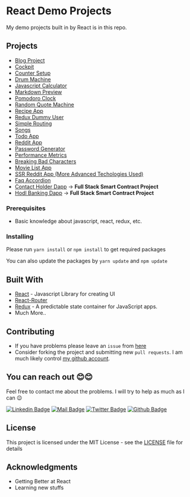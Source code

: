 # React Demo Projects

My demo projects built in by React is in this repo.

## Projects

- [Blog Project](https://github.com/NinjaCobra/React-Demo-Projects/tree/master/Blog)
- [Cockpit](https://github.com/NinjaCobra/React-Demo-Projects/tree/master/Cockpit)
- [Counter Setup](https://github.com/NinjaCobra/React-Demo-Projects/tree/master/Counter%20Setup)
- [Drum Machine](https://github.com/NinjaCobra/React-Demo-Projects/tree/master/Drum%20Machine)
- [Javascript Calculator](https://github.com/NinjaCobra/React-Demo-Projects/tree/master/Javascript%20Calculator)
- [Markdown Preview](https://github.com/NinjaCobra/React-Demo-Projects/tree/master/Markdown%20Preview)
- [Pomodoro Clock](https://github.com/NinjaCobra/React-Demo-Projects/tree/master/Pomodoro%20Clock)
- [Random Quote Machine](https://github.com/NinjaCobra/React-Demo-Projects/tree/master/Random%20Quote%20Machine)
- [Recipe App](https://github.com/NinjaCobra/React-Demo-Projects/tree/master/Recipe%20App)
- [Redux Dummy User](https://github.com/NinjaCobra/React-Demo-Projects/tree/master/Redux%20Dummy%20User)
- [Simple Routing](https://github.com/NinjaCobra/React-Demo-Projects/tree/master/Simple%20Routing)
- [Songs](https://github.com/NinjaCobra/React-Demo-Projects/tree/master/Songs)
- [Todo App](https://github.com/NinjaCobra/React-Demo-Projects/tree/master/Todo%20App)
- [Reddit App](https://github.com/NinjaCobra/React-Demo-Projects/tree/master/Reddit%20Project)
- [Password Generator](https://github.com/NinjaCobra/React-Demo-Projects/tree/master/Password%20Generator)
- [Performance Metrics](https://github.com/NinjaCobra/React-Demo-Projects/tree/master/Performance%20Metrics)
- [Breaking Bad Characters](https://github.com/NinjaCobra/React-Demo-Projects/tree/master/Breaking%20Bad%20Characters)
- [Movie List App](https://github.com/NinjaCobra/movie-tracker-frontend)
- [SSR Reddit App (More Advanced Techologies Used)](https://github.com/NinjaCobra/reddit-frontend)
- [Faq Accordion](https://github.com/NinjaCobra/React-Demo-Projects/tree/master/Faq-Accordion)
- [Contact Holder Dapp](https://github.com/NinjaCobra/contact-holder-dapp) -> **Full Stack Smart Contract Project**
- [Hodl Banking Dapp](https://github.com/NinjaCobra/hodl-banking-dapp) -> **Full Stack Smart Contract Project**

### Prerequisites

- Basic knowledge about javascript, react, redux, etc.

### Installing

Please run `yarn install` or `npm install` to get required packages

You can also update the packages by `yarn update` and `npm update`

## Built With

- [React](http://reactjs.org/) - Javascript Library for creating UI
- [React-Router](https://reacttraining.com/react-router/web)
- [Redux](https://redux.js.org/) - A predictable state container for JavaScript apps.
- Much More..

## Contributing

- If you have problems please leave an `issue` from [here](https://github.com/NinjaCobra/react-demo-projects/issues)
- Consider forking the project and submitting new `pull requests`. I am much likely control [my github account](https://github.com/NinjaCobra).

## You can reach out 😊😊

Feel free to contact me about the problems. I will try to help as much as I can 😉

[![Linkedin Badge](https://img.shields.io/badge/linkedin-%230077B5.svg?&style=for-the-badge&logo=linkedin&logoColor=white)](https://www.linkedin.com/in/NinjaCobra/)
[![Mail Badge](https://img.shields.io/badge/email-c14438?style=for-the-badge&logo=Gmail&logoColor=white&link=mailto:furkanozbek1995@gmail.com)](mailto:furkanozbek1995@gmail.com)
[![Twitter Badge](https://img.shields.io/badge/twitter-1DA1F2?style=for-the-badge&logo=twitter&logoColor=white)](https://twitter.com/NinjaCobra_)
[![Github Badge](https://img.shields.io/badge/github-333?style=for-the-badge&logo=github&logoColor=white)](https://github.com/NinjaCobra)

## License

This project is licensed under the MIT License - see the [LICENSE](LICENSE) file for details

## Acknowledgments

- Getting Better at React
- Learning new stuffs
